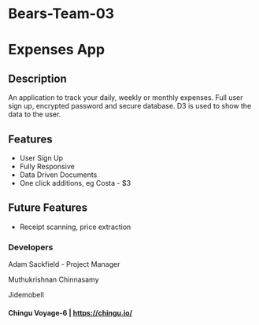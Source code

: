 # Bears-Team-03

# Expenses App

## Description
An application to track your daily, weekly or monthly expenses. Full user sign up, encrypted password and secure database. D3 is used to show the data to the user.

## Features
* User Sign Up
* Fully Responsive
* Data Driven Documents
* One click additions, eg Costa - $3

## Future Features
* Receipt scanning, price extraction

### Developers
Adam Sackfield - Project Manager


Muthukrishnan Chinnasamy


Jidemobell

#### Chingu Voyage-6 | https://chingu.io/
